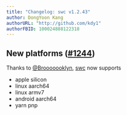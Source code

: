 ```yaml
---
title: "Changelog: swc v1.2.43"
author: DongYoon Kang
authorURL: "http://github.com/kdy1"
authorFBID: 100024888122318
---
```


## New platforms ([#1244](https://github.com/swc-project/swc/pull/1244))

Thanks to [@Brooooooklyn](https://github.com/Brooooooklyn), [swc][] now supports

- apple silicon
- linux aarch64
- linux armv7
- android aarch64
- yarn pnp

[swc]: https://swc.rs
